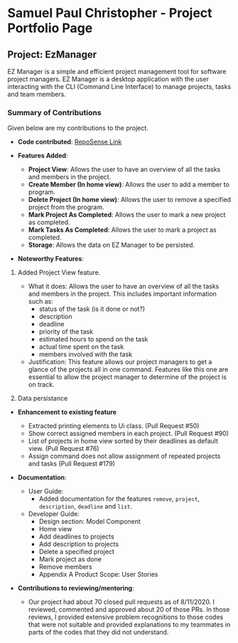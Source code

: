 # Samuel Paul Christopher - Project Portfolio Page

## Project: EzManager
EZ Manager is a simple and efficient project management tool for software project managers. 
EZ Manager is a desktop application with the user interacting with the CLI 
(Command Line Interface) to manage projects, tasks and team members.

### Summary of Contributions
Given below are my contributions to the project.

* **Code contributed**: [RepoSense Link](https://nus-cs2113-ay2021s1.github.io/tp-dashboard/#breakdown=true&search=samuelchristopher)

* **Features Added**: 
    * **Project View**: Allows the user to have an overview of all the tasks and members in the project.
    * **Create Member (In home view)**: Allows the user to add a member to program.
    * **Delete Project (In home view)**: Allows the user to remove a specified project from the program. 
    * **Mark Project As Completed**: Allows the user to mark a new project as completed. 
    * **Mark Tasks As Completed**: Allows the user to mark a project as completed.
    * **Storage**: Allows the data on EZ Manager to be persisted.
    
* **Noteworthy Features**: 

1. Added Project View feature.
    * What it does: Allows the user to have an overview of all the tasks and members in the project.
    This includes important information such as:
       - status of the task (is it done or not?)
       - description
       - deadline
       - priority of the task
       - estimated hours to spend on the task
       - actual time spent on the task 
       - members involved with the task
    * Justification: This feature allows our project managers to get a glance of the projects all in one command. 
    Features like this one are essential to allow the project manager to determine of the project is on track.
    
2. Data persistance
* **Enhancement to existing feature**
    * Extracted printing elements to Ui class. (Pull Request #50)
    * Show correct assigned members in each project. (Pull Request #90)
    * List of projects in home view sorted by their deadlines as default view. (Pull Request #76)
    * Assign command does not allow assignment of repeated projects and tasks (Pull Request #179)
    
* **Documentation**:
    * User Guide:
        * Added documentation for the features `remove`, `project`, `description`, `deadline` and `list`.
    * Developer Guide:
        * Design section: Model Component
        * Home view
        * Add deadlines to projects
        * Add description to projects
        * Delete a specified project
        * Mark project as done
        * Remove members
        * Appendix A Product Scope: User Stories
        
* **Contributions to reviewing/mentoring**:
    * Our project had about 70 closed pull requests as of 8/11/2020. I reviewed, commented and approved about 20 of those PRs.
    In those reviews, I provided extensive problem recognitions to those codes that were not suitable and provided explanations
    to my teammates in parts of the codes that they did not understand. 
        
    
